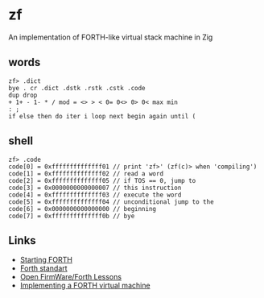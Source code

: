 # zf
An implementation of FORTH-like virtual stack machine in Zig

## words

```
zf> .dict
bye . cr .dict .dstk .rstk .cstk .code
dup drop
+ 1+ - 1- * / mod = <> > < 0= 0<> 0> 0< max min
: ;
if else then do iter i loop next begin again until (
```

## shell

```
zf> .code
code[0] = 0xffffffffffffff01 // print 'zf>' (zf(c)> when 'compiling')
code[1] = 0xffffffffffffff02 // read a word
code[2] = 0xffffffffffffff05 // if TOS == 0, jump to
code[3] = 0x0000000000000007 // this instruction
code[4] = 0xffffffffffffff03 // execute the word
code[5] = 0xffffffffffffff04 // unconditional jump to the
code[6] = 0x0000000000000000 // beginning
code[7] = 0xffffffffffffff0b // bye
```

## Links

* [Starting FORTH](https://www.forth.com/starting-forth/)
* [Forth standart](https://forth-standard.org/standard/core)
* [Open FirmWare/Forth Lessons](https://wiki.laptop.org/go/Forth_Lessons)
* [Implementing a FORTH virtual machine](http://www.w3group.de/forth_course.html)
